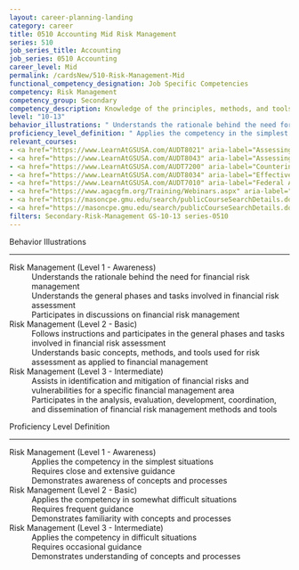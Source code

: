 ```yaml
---
layout: career-planning-landing
category: career
title: 0510 Accounting Mid Risk Management
series: 510
job_series_title: Accounting
job_series: 0510 Accounting
career_level: Mid
permalink: /cardsNew/510-Risk-Management-Mid
functional_competency_designation: Job Specific Competencies
competency: Risk Management
competency_group: Secondary
competency_description: Knowledge of the principles, methods, and tools used for risk assessment and mitigation, including identification of opportunities and assessment of failures and their consequences.
level: "10-13"
behavior_illustrations: " Understands the rationale behind the need for financial risk management  Understands the general phases and tasks involved in financial risk assessment  Participates in discussions on financial risk management ?  Follows instructions and participates in the general phases and tasks involved in financial risk assessment  Understands basic concepts, methods, and tools used for risk assessment as applied to financial management ?  Assists in identification and mitigation of financial risks and vulnerabilities for a specific financial management area  Participates in the analysis, evaluation, development, coordination, and dissemination of financial risk management methods and tools"
proficiency_level_definition: " Applies the competency in the simplest situations  Requires close and extensive guidance  Demonstrates awareness of concepts and processes ?  Applies the competency in somewhat difficult situations  Requires frequent guidance  Demonstrates familiarity with concepts and processes ?  Applies the competency in difficult situations  Requires occasional guidance  Demonstrates understanding of concepts and processes"
relevant_courses: 
- <a href="https://www.LearnAtGSUSA.com/AUDT8021" aria-label="Assessing Controls in Performance Audits (AUDT8021) - https://www.LearnAtGSUSA.com/AUDT8021">Assessing Controls in Performance Audits (AUDT8021)</a>, Graduate School USA (GSUSA)
- <a href="https://www.LearnAtGSUSA.com/AUDT8043" aria-label="Assessing the Reliability of Computer Processed Data (AUDT8043) - https://www.LearnAtGSUSA.com/AUDT8043">Assessing the Reliability of Computer Processed Data (AUDT8043)</a>, Graduate School USA (GSUSA)
- <a href="https://www.LearnAtGSUSA.com/AUDT7200" aria-label="Counterintelligence for Information Security Assessment and Protection (AUDT7200) - https://www.LearnAtGSUSA.com/AUDT7200">Counterintelligence for Information Security Assessment and Protection (AUDT7200)</a>, Graduate School USA (GSUSA)
- <a href="https://www.LearnAtGSUSA.com/AUDT8034" aria-label="Effective Audit Resolution, Follow-up and Implementation (AUDT8034) - https://www.LearnAtGSUSA.com/AUDT8034">Effective Audit Resolution, Follow-up and Implementation (AUDT8034)</a>, Graduate School USA (GSUSA)
- <a href="https://www.LearnAtGSUSA.com/AUDT7010" aria-label="Federal Appropriations Law for Auditors (AUDT7010) - https://www.LearnAtGSUSA.com/AUDT7010">Federal Appropriations Law for Auditors (AUDT7010)</a>, Graduate School USA (GSUSA)
- <a href="https://www.agacgfm.org/Training/Webinars.aspx" aria-label="Webinar - Risk Management - https://www.agacgfm.org/Training/Webinars.aspx">Webinar - Risk Management</a>, AGA
- <a href="https://masoncpe.gmu.edu/search/publicCourseSearchDetails.do?method=load&courseId=2417807" aria-label="PEBU 0425 Managing the Business Enterprise - https://masoncpe.gmu.edu/search/publicCourseSearchDetails.do?method=load&courseId=2417807">PEBU 0425 Managing the Business Enterprise</a>, George Mason University
- <a href="https://masoncpe.gmu.edu/search/publicCourseSearchDetails.do?method=load&courseId=2409491" aria-label="PEBU 0424 Developing a Strategic Mindset - https://masoncpe.gmu.edu/search/publicCourseSearchDetails.do?method=load&courseId=2409491">PEBU 0424 Developing a Strategic Mindset</a>, George Mason University
filters: Secondary-Risk-Management GS-10-13 series-0510
---
```


<div class="desktop:grid-col-6 margin-y-3">
  <div class="border-top-2 bg-white padding-3 shadow-5 height-full members-hover border-1px button-border border-top-blue radius-lg">
    <p class="text-bold label-color font-size-21">Behavior Illustrations</p>
    <hr class="hr-green"/>
    <dl class="text-base card-content-color"><dt>Risk Management (Level 1 - Awareness)</dt><dd>Understands the rationale behind the need for financial risk management </dd><dd>Understands the general phases and tasks involved in financial risk assessment </dd><dd>Participates in discussions on financial risk management</dd><dt>Risk Management (Level 2 - Basic)</dt><dd>Follows instructions and participates in the general phases and tasks involved in financial risk assessment </dd><dd>Understands basic concepts, methods, and tools used for risk assessment as applied to financial management</dd><dt>Risk Management (Level 3 - Intermediate)</dt><dd>Assists in identification and mitigation of financial risks and vulnerabilities for a specific financial management area </dd><dd>Participates in the analysis, evaluation, development, coordination, and dissemination of financial risk management methods and tools</dd></dl>
  </div>
</div>
<div class="desktop:grid-col-6 margin-y-3">
  <div class="border-top-2 bg-white padding-3 shadow-5 height-full members-hover border-1px button-border border-top-blue radius-lg">
    <p class="text-bold label-color font-size-21">Proficiency Level Definition</p>
     <hr class="hr-green"/>
    <dl class="text-base card-content-color"><dt>Risk Management (Level 1 - Awareness)</dt><dd>Applies the competency in the simplest situations </dd><dd>Requires close and extensive guidance </dd><dd>Demonstrates awareness of concepts and processes</dd><dt>Risk Management (Level 2 - Basic)</dt><dd>Applies the competency in somewhat difficult situations </dd><dd>Requires frequent guidance </dd><dd>Demonstrates familiarity with concepts and processes</dd><dt>Risk Management (Level 3 - Intermediate)</dt><dd>Applies the competency in difficult situations </dd><dd>Requires occasional guidance </dd><dd>Demonstrates understanding of concepts and processes</dd></dl>
  </div>
</div>